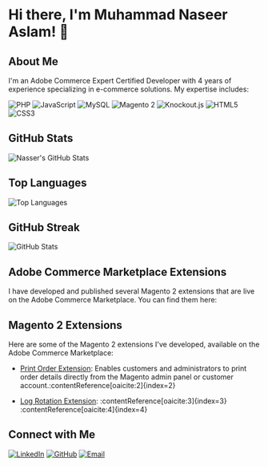 # Hi there, I'm Muhammad Naseer Aslam! 👋

## About Me
I'm an Adobe Commerce Expert Certified Developer with 4 years of experience specializing in e-commerce solutions. My expertise includes:

![PHP](https://img.shields.io/badge/PHP-777BB4?style=for-the-badge&logo=php&logoColor=white)
![JavaScript](https://img.shields.io/badge/JavaScript-F7DF1E?style=for-the-badge&logo=javascript&logoColor=black)
![MySQL](https://img.shields.io/badge/MySQL-4479A1?style=for-the-badge&logo=mysql&logoColor=white)
![Magento 2](https://img.shields.io/badge/Magento_2-EE672F?style=for-the-badge&logo=magento&logoColor=white)
![Knockout.js](https://img.shields.io/badge/Knockout.js-9E2B2B?style=for-the-badge&logo=knockout.js&logoColor=white)
![HTML5](https://img.shields.io/badge/HTML5-E34F26?style=for-the-badge&logo=html5&logoColor=white)
![CSS3](https://img.shields.io/badge/CSS3-1572B6?style=for-the-badge&logo=css3&logoColor=white)

## GitHub Stats
![Nasser's GitHub Stats](https://github-readme-stats.vercel.app/api?username=naseeraslam&show_icons=true&theme=radical)

## Top Languages
![Top Languages](https://github-readme-stats.vercel.app/api/top-langs/?username=naseeraslam&layout=compact&theme=radical)

## GitHub Streak
![GitHub Stats](https://github-readme-stats.vercel.app/api?username=naseeraslam&show_icons=true&theme=radical&count_private=true)


## Adobe Commerce Marketplace Extensions
I have developed and published several Magento 2 extensions that are live on the Adobe Commerce Marketplace. You can find them here:

## Magento 2 Extensions

Here are some of the Magento 2 extensions I've developed, available on the Adobe Commerce Marketplace:

- [Print Order Extension](https://commercemarketplace.adobe.com/codecrafters-module-printorder.html): Enables customers and administrators to print order details directly from the Magento admin panel or customer account.&#8203;:contentReference[oaicite:2]{index=2}

- [Log Rotation Extension](https://commercemarketplace.adobe.com/codecrafters-module-logrotation.html): :contentReference[oaicite:3]{index=3}&#8203;:contentReference[oaicite:4]{index=4}


## Connect with Me
[![LinkedIn](https://img.shields.io/badge/LinkedIn-0A66C2?style=for-the-badge&logo=linkedin&logoColor=white)](https://www.linkedin.com/in/muhammad-naseer-aslam-magento-developer/)
[![GitHub](https://img.shields.io/badge/GitHub-181717?style=for-the-badge&logo=github&logoColor=white)](https://github.com/naseeraslam)
[![Email](https://img.shields.io/badge/Email-D14836?style=for-the-badge&logo=gmail&logoColor=white)](mailto:naseeraslam456@gmail.com)


